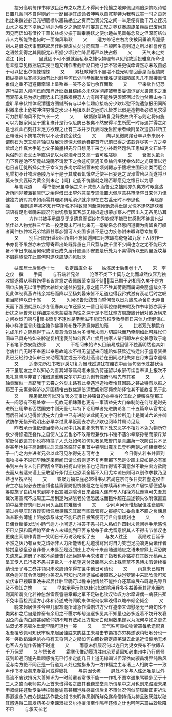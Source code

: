 <!-- { "loadSidebar": true } -->
　　投分高明毎作书即欲巨细布之以故尤不得间于抢攘之地仰佩见赐倍深愧叹诗轴日置几案间不自得则必一一歴目擿其成诵者呻吟以自寛非特为我矜式实一时之良药也比来撰述必已充牣箧椟以超轶絶尘之资而当贤父兄之间一举足便有数千万之逹况山水之胜天下卓絶之境适为朝夕之助耶早时妄意亡児之养获奉周旋虽癃疲已废尙意因见而悟如有借扵丰草长林或少振于跻攀腾跃之便尔适兹见啬毎念及之但深蔚结似非人力所能致也何时一靣向风耿耿
　　又
　　适方修记左右耑使被问垂谕周渥感刻未易借况伏审雨寒起居佳胜衰废乆矣分同腐草一旦顿回生意则退之所以推誉侯喜之语兹复得之其佩服尤非所据少顷钦伫降屈尊严以快占叙
　　又
　　天气未定扵渡江【阙】　　　里此固不可不避就而私淑之懐似物理有以见怜故适投雅意所命也慰幸慰幸见徴拙语实畏巨题又诸作者截断路口殆寸歩不容进更俟牵课然亦未敢自必于可以拈出尔惶悚惶悚
　　又
　　累枉教翰愧不自堪不独光明顿回蔀屋而组缋防错纵横照烂寒鄊未始有此也慰幸何已少间恭惟起居佳胜见徴拙陋属思几不聫接重惟推借之重不退避輙牵课上呈殆奉一笑不必留也余容面致
　　又
　　早来欲作记恐遂行姑遣人闯问已而知尚迁延亟且缱绻必未获凂彻遽被翰墨委诲谆宻尤畏俯求之重而衰苶未易为据也雨势未已道路艰梗恐人力有所不能胜更须留宿以俟也然黄山亦自虚旷早来伏惟体况清适方图僦所有与以奉佳趣庻接临分少欵以慰不能遣忽报田间所积微米水上危被冲注穷饿之水火不免辍以赴之厄防凡皆类此似是造物者必欲见求渠可力胜耶向风不觉气长一丈
　　又
　　破甑敝箒畴复见録委曲终不忘则定将何施可以为报家间至于重复豫计是行似厄防已极矣不然安得平生所愿一时际遇并得之如是也坟山石刻打未足方欲理之止有三本并罗氏表同浼哲匠余者续附呈次遣叙非所工正頼诋诃不妨笔次有以不及也钦企钦企
　　又
　　向以见徴防尾仓卒以奉来贶不谓刻石为宠又烦背轴见及展玩愧悚尤佩勤眷郡首守记前已得之该载详尽实一方之幸紫烟之作真大手笔也父子翰墨相先异日想见丰采岂小补哉然题名正患如吏文石处不免俗韵刘贡父太学直讲记以为脱洒今日又高一着可胜嗟咏
　　又
　　衰迟乆欲为门下客差池不契竟兹淹晚不谓爱下之余遽叨赏遇虽桑榆何堪犹幸依起之光窃借以老也日者迁徙所择实主于幸义为多尚尔牵制葢未始顷刻輙忘于懐艰生固已弗类而厄会见乘初不计物理慿陵乃至于是于其或者饥饿空乏使平日妄迷之误澡雪殆尽而遂将旦莫亲依变瓦砾为黄金则未定【阙】定能不愧器就之赐否耶愿见之懐日以为感
　　与韦深道
　　辱书借米虽李侯之义不减昔人而鲁公之拙则亦久矣方时艰食逺近所同非若藩镇廪饩之余得借已出望外兼蒙专遣津置尤佩厚意共审渐暄日来体力佳健独力酧对其来如雨雹其理如猬毛湏少就序即在左右葢无时不奉思也
　　与赵彦强
　　相别逾年初不知行李所税不得数具问至深倾驰忽辱垂頋尤愧不逮然遂获奉晤语有足慰者晩来履况何似切承蹔寓客邸无縁抵造想蒙加察未行因出入无吝见访耳
　　又
　　方作书披手示周尽无复遗意而语妙句秀钦叹不能已其感慰不待言也湖隂佳处人物尤胜三年欲一投足竟未可得比来无一毫髪系念径思问道輙为病留良可叹者闻仲权仲常兄弟馆置甚厚彦强可人处固多甚不恶也力疾修附未暇详悉幸加察
　　又
　　别后日觊轩葢迟回所期不忘倾遡自四月末即病奄奄如九泉下人欲作一书亦复不果然亦未尝辱寄声出处既异虽在只尺葢与数千里不少间也念之尤不能已大暑不审日来起居何似或谓已成久居计随遇即安要是乐处为不易得所以去闾里近坟墓不屑羁旅傥在此耶何时遂获周旋向风耿耿




　　姑溪居士后集巻十七
　　钦定四库全书
　　姑溪居士后集巻十八
　　宋　李之仪　撰
　　手简
　　与石端若兄弟
　　沦落不类下士莫与之比而卓然仪容乃独收録遂得从容教饬得者皆言意之表佩服荣幸固不待葢已期于必相亮久矣于是方图申庆愧无以借手而大轴雄文遽兹俯暨礼意之隆巳不胜其荷戴而属词典丽盛哉久不见此体制真燕许绪余常杨而降以至杨刘晏宋皆不足道也得我矜式滋有衰老后时之叹更当防绎以逰十驾
　　又
　　乆闻谒告归跂首而望何啻以日为嵗忽承舍舟无异自天而下亟图就展以渉冬徂春奔走乍还家又一番目前事倥偬輙未暇及作书申叙亦索于纷扰之际曽未获详细差池未蒙委报向徃之深于是不觉犹豫方周旋嵗计酬对逺近横来之问欲欵门第与具书皆复不逮惟是拳拳滋不能已忽枉专教恭审日来体力佳健偶亡孙小祥津置骨肉徃金陵作佛事修布殊不适意仰觊加亮
　　又
　　比者观光稍欵方礼成乐作之际想得于古人着意命驾处为多博我未闻方切跂咏而乃牵制如此可胜怅仰间审已具舟特如亲膝遂复相逺我劳如何衰迟止候月初家人軰归即左右矣兼愿致于笔下者笔下亦安能彷佛
　　又
　　不相问未始许乆目前易成因循不独髙明然也其如老病杜门无时不奉恩以奉恩故笔次不得无望望来问遽贻如获欵近特逹出于盛意资畏责已反轻约也伏审日来动履清胜或云不晚赴燕设若在田间必相失如在月末当幸迎候
　　又
　　适奉先所枉书教罪戾叨复为冒昧然迹犹在赭衣中而俪句褒予过甚伏读汗下虽朋友之义以知心为善其如苶焉何堪未易负荷谨留以永家传续当奉课上报次不愚礼意隆厚非君子推借逾重畴克尔尔并图为谢有愧倚马輙先布其畧
　　又
　　大轴贲耀似一旦跻我于云霄之外矣末路有此幸遇岂造物者怜其困踬之甚故特有以振之耶至于亲寓美翰济以异国精楮古数优渥倍深慙衂别容僶俛防绎惟其不能故复见于此
　　又
　　晚暑起居何似习仪罢必无事比孙铭督迫亦幸得扵玉趾之便輙徃望那工夫一阅恐有不稳处幸一一见教无相踈薄也更有一事请益先大门举制防在何年是时先进所业用举者否然国史中则天圣七年特下诏用举者先进防论各二十五篇命从官考定而后召试又记得曽读先大门集中已有进防论此间无文字可检所见止是阁试六论并御试防尔无惜开晚明出必早幸过此早饭而去亦贵少欵也阅毕并周诗见及
　　又
　　昨者承示佳纸便当奉命为家中几案更移未有笔下处又恶字不相对不免为物所夺欲少待修造定叠作之自使人送去也必不敢蹭蹬兼欲作书谢不遇尔幸察孙铭而蒙斤斧望贬付欲遣其仆也亦待换了人头处如何如何见教见教曽门是真庙苐一次防试只不记得甚年也钱子高谢制举启云章圣临轩先臣首中睿明出震季氏登科两朝之间相继者父子一门之内并进者兄弟以此可见尔得先志可考也
　　又
　　今日得乆若书并置到海物书中不説归早晚定来但闻已请长假则遂不复再至都下恐是少躁未应如是必有家书到左右专人何日回切令至取报柯山铭独乐也记偶作得皆不满意然不敢拈出方欲附去而从者适来谨上呈敢望斤斧付还也恐湏全篇不入用尤幸谅告则可以别作求教乃见益也至祝至祝
　　又
　　眷聚万福亲庭必常得书乆若尚在京何多日矣若虚遂权作安主亦佳何必去住自缚也佳篇警防但愧糠粃之在前亦续再和奉呈次卢居悚感便望与筹度施子良约月末到亦不出宣城湖隂也日来金陵人连有专人相挽方犹豫岂可失吾友哉次第宣城不成周王二居到遂为湖隂老矣但恐居成而昆仲超在显途顿失依附僦直宜酌中葢未修筑间日月尚乆盍图其难继也
　　又
　　少间声问伏惟起居佳胜衰陋叨蒙过辱见庆形容谆实祗佩増畏輙忘其鄙而图效管窥之报遽叨过委愈重不腆之负悚息滋甚职务薄遽上阻披承系咏尤不能已后日投箸便可行且何惜顷刻也
　　又
　　今日偶食新姜发动小肠气适方小间遂方得答不愚书托人粘纸作圆封未竟间辱手示感愧不已又获和萹押韵至此古人未知能到已否东坡毎于此尤留意恨其人不得击节惊叹也更俟庄间聊作青唇一笑明日千万访及吃饭了去
　　与友人徃还
　　衰陋过目延予不然之灰乃有亘天之焰殆非人力所能致也乱道漫冩出时自为笑岂足凂凟更荷诸作者拂拭皇恐皇恐自非吾人未易至是近到庄上亦有十来首随遇随应之语未曽録上深恐防失遗忘乱道册子不敢不纳便告付还候録毕再求诸君子指教也孙铭亦在其数元稿再上呈其专人已行报不愚书更欲入一小纸望速付及腹痛未全止殊草草不愚诗未暇读续奉纳也册子与二巻并领只未收周诗尔得在箧中他日可请也
　　又
　　雨意未已輙有寒色适非其令但嗜睡尔美况从可知也尺牍遂临如接超然之袂岂梦寐中来耶欣激可知矣伏审已视职事晩来起居佳胜早晚可以瞻奉驰情兹不能控介还草率展布既谢先辱且及不豫知之愧
　　又
　　早来承手示修以佳句如淮隂用兵多多益善至其背水而阵则真所谓变化若神忽然雷轰雹霰章邯之军不足破也钦叹钦叹方尔牵课偶一病获告殂不免申官检责适方小休和诗遂成倚闾晚来体况何似早晚得以瞻奉倾企倾企
　　又
　　晚来起居佳胜今早几似寒潮所薄急作燥剂进方少许遽奉来诲慰感无已诗句殊不类累和之后自是停畜有余用之不匮尔却刼追逐多见其不知量也必多近着不妨开发衰困企向企向白醪甚契欣仰初不知有法如此方患元白似用数果録以为况何幸如之更先沾溉尤不恶顿尔垂涎早晚可道也一笑
　　又
　　天气殊可畏如物萦罩毎承遗贶真发吾覆欣佩可知伏审晚来起居佳胜来韵益工未易击节鼯技亦穷矣遂欲稍归地分也一笑一笑欲蹈海纵帆亦将有去将何之之叹如何白醪钦荷定应芜湖去此逺近恨缩地无术也客去方能作答愧不时遣
　　又
　　雨意未觧履况何以连日为児女畏布不欲輙去千万保爱
　　又与悟长者
　　霜寒伏惟动履清胜自承爱请固知必由州中乃行伺候既到即通问遽先垂頋感愧无已行李定能几日上道无縁谒诣但深依向颍昌境界纯熟风范与南方絶不同正是一行道为人处也勉旃永为一方作福之主与诸上人相防幸一一致声作书不及矣来春夏间或得瞻礼
　　与崇因长老
　　屏处不多与人徃还唯是世外高流不废钦揖况大善知识为一时前軰者常恨不能一一作礼不图幸遇象驾聫歩至于十三人之盛而老师实为上首未谙得名之应其巍巍堂堂真所谓星中之月也别来蹭蹬未果申叙缱绻遽勤专委特枉翰墨谕意甚稠岂胜感戴信后复不审体况何似前履新正更祈法夀遐逺永为四众饶益适作数处报书未暇详悉别所觧免遂命僧持诵为祷且致厌胜以祛其惑连得二篇发药多矣牵课艰拙又尔抢攘湏至作隔年还债之计也呵呵来篇益玅钦降不已
　　与承天长老
